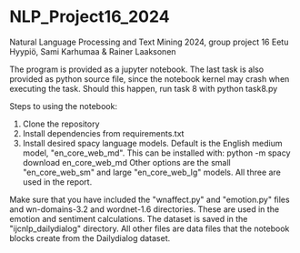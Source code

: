 # NLP_Project16_2024
Natural Language Processing and Text Mining 2024, group project 16
Eetu Hyypiö, Sami Karhumaa & Rainer Laaksonen

The program is provided as a jupyter notebook.
The last task is also provided as python source file, since the notebook kernel may crash when executing the task. Should this happen, run task 8 with
    python task8.py

Steps to using the notebook:

1. Clone the repository
2. Install dependencies from requirements.txt
3. Install desired spacy language models. Default is the English medium model, "en_core_web_md". This can be installed with:
    python -m spacy download en_core_web_md
   Other options are the small "en_core_web_sm" and large "en_core_web_lg" models. All three are used in the report.

Make sure that you have included the "wnaffect.py" and "emotion.py" files and wn-domains-3.2 and wordnet-1.6 directories. These are used in the emotion and sentiment calculations.
The dataset is saved in the "ijcnlp_dailydialog" directory.
All other files are data files that the notebook blocks create from the Dailydialog dataset.
